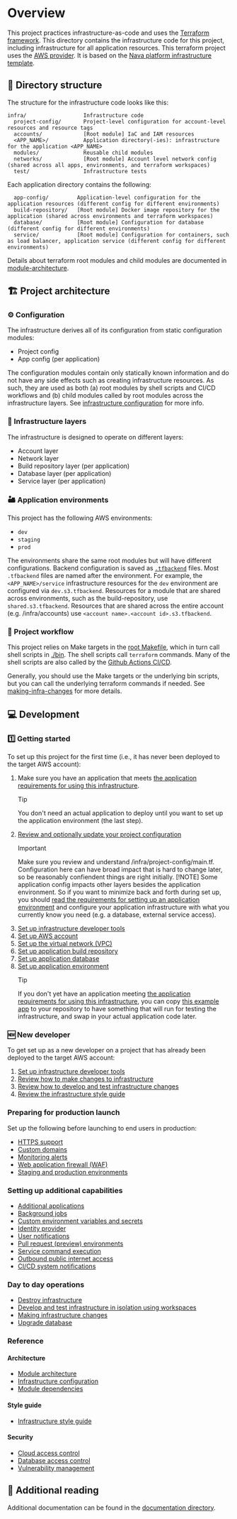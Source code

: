 # Overview

This project practices infrastructure-as-code and uses the [Terraform framework](https://www.terraform.io). This directory contains the infrastructure code for this project, including infrastructure for all application resources. This terraform project uses the [AWS provider](https://registry.terraform.io/providers/hashicorp/aws/latest/docs). It is based on the [Nava platform infrastructure template](https://github.com/navapbc/template-infra).

## 📂 Directory structure

The structure for the infrastructure code looks like this:

```text
infra/                  Infrastructure code
  project-config/       Project-level configuration for account-level resources and resource tags
  accounts/             [Root module] IaC and IAM resources
  <APP_NAME>/           Application directory(-ies): infrastructure for the application <APP_NAME>
  modules/              Reusable child modules
  networks/             [Root module] Account level network config (shared across all apps, environments, and terraform workspaces)
  test/                 Infrastructure tests
```

Each application directory contains the following:

```text
  app-config/         Application-level configuration for the application resources (different config for different environments)
  build-repository/   [Root module] Docker image repository for the application (shared across environments and terraform workspaces)
  database/           [Root module] Configuration for database (different config for different environments)
  service/            [Root module] Configuration for containers, such as load balancer, application service (different config for different environments)
```

Details about terraform root modules and child modules are documented in [module-architecture](/docs/infra/module-architecture.md).

## 🏗️ Project architecture

### ⚙️ Configuration

The infrastructure derives all of its configuration from static configuration modules:

- Project config
- App config (per application)

The configuration modules contain only statically known information and do not have any side effects such as creating infrastructure resources. As such, they are used as both (a) root modules by shell scripts and CI/CD workflows and (b) child modules called by root modules across the infrastructure layers. See [infrastructure configuration](/docs/infra/infrastructure-configuration.md) for more info.

### 🧅 Infrastructure layers

The infrastructure is designed to operate on different layers:

- Account layer
- Network layer
- Build repository layer (per application)
- Database layer (per application)
- Service layer (per application)

### 🏜️ Application environments

This project has the following AWS environments:

- `dev`
- `staging`
- `prod`

The environments share the same root modules but will have different configurations. Backend configuration is saved as [`.tfbackend`](https://developer.hashicorp.com/terraform/language/backend#file) files. Most `.tfbackend` files are named after the environment. For example, the `<APP_NAME>/service` infrastructure resources for the `dev` environment are configured via `dev.s3.tfbackend`. Resources for a module that are shared across environments, such as the build-repository, use `shared.s3.tfbackend`. Resources that are shared across the entire account (e.g. /infra/accounts) use `<account name>.<account id>.s3.tfbackend`.

### 🔀 Project workflow

This project relies on Make targets in the [root Makefile](/Makefile), which in turn call shell scripts in [./bin](/bin). The shell scripts call `terraform` commands. Many of the shell scripts are also called by the [Github Actions CI/CD](/.github/workflows).

Generally, you should use the Make targets or the underlying bin scripts, but you can call the underlying terraform commands if needed. See [making-infra-changes](/docs/infra/making-infra-changes.md) for more details.

## 💻 Development

### 1️⃣ Getting started

To set up this project for the first time (i.e., it has never been deployed to the target AWS account):

1. Make sure you have an application that meets [the application requirements for using this infrastructure](https://github.com/navapbc/template-infra/blob/main/template-only-docs/application-requirements.md).
   > [!TIP]
   > You don't need an actual application to deploy until you want to set up the application environment (the last step).
2. [Review and optionally update your project configuration](/infra/project-config/main.tf) <!-- markdown-link-check-disable-line -->
   > [!IMPORTANT]
   > Make sure you review and understand /infra/project-config/main.tf. Configuration here can have broad impact that is hard to change later, so be reasonably confiendent things are right initially.
   > [!NOTE]
   > Some application config impacts other layers besides the application environment. So if you want to minimize back and forth during set up, you should [read the requirements for setting up an application environment](/docs/infra/set-up-app-env.md#requirements) and configure your application infrastructure with what you currently know you need (e.g. a database, external service access).
3. [Set up infrastructure developer tools](/docs/infra/set-up-infrastructure-tools.md)
4. [Set up AWS account](/docs/infra/set-up-aws-account.md)
5. [Set up the virtual network (VPC)](/docs/infra/set-up-network.md)
6. [Set up application build repository](/docs/infra/set-up-app-build-repository.md)
7. [Set up application database](/docs/infra/set-up-database.md)
8. [Set up application environment](/docs/infra/set-up-app-env.md)
   > [!TIP]
   > If you don't yet have an application meeting [the application requirements for using this infrastructure](https://github.com/navapbc/template-infra/blob/main/template-only-docs/application-requirements.md), you can copy [this example app](https://github.com/navapbc/template-infra/tree/main/template-only-app) to your repository to have something that will run for testing the infrastructure, and swap in your actual application code later.

### 🆕 New developer

To get set up as a new developer on a project that has already been deployed to the target AWS account:

1. [Set up infrastructure developer tools](/docs/infra/set-up-infrastructure-tools.md)
2. [Review how to make changes to infrastructure](/docs/infra/making-infra-changes.md)
3. [Review how to develop and test infrastructure changes](/docs/infra/develop-and-test-infrastructure-in-isolation-using-workspaces.md)
4. [Review the infrastructure style guide](/docs/infra/style-guide.md)

### Preparing for production launch

Set up the following before launching to end users in production:

- [HTTPS support](/docs/infra/https-support.md)
- [Custom domains](/docs/infra/custom-domains.md)
- [Monitoring alerts](/docs/infra/monitoring-alerts.md)
- [Web application firewall (WAF)](/docs/infra/web-application-firewall.md)
- [Staging and production environments](../docs/infra/staging-and-production-environments.md)

### Setting up additional capabilities

- [Additional applications](../docs/infra/add-application.md)
- [Background jobs](../docs/infra/background-jobs.md)
- [Custom environment variables and secrets](../docs/infra/environment-variables-and-secrets.md)
- [Identity provider](../docs/infra/identity-provider.md)
- [User notifications](../docs/infra/notifications.md)
- [Pull request (preview) environments](../docs/infra/pull-request-environments.md)
- [Service command execution](../docs/infra/service-command-execution.md)
- [Outbound public internet access](../docs/infra/set-up-public-internet-access.md)
- [CI/CD system notifications](../docs/infra/system-notifications.md)

### Day to day operations

- [Destroy infrastructure](../docs/infra/destroy-infrastructure.md)
- [Develop and test infrastructure in isolation using workspaces](../docs/infra/develop-and-test-infrastructure-in-isolation-using-workspaces.md)
- [Making infrastructure changes](../docs/infra/making-infra-changes.md)
- [Upgrade database](../docs/infra/upgrade-database.md)

### Reference

#### Architecture

- [Module architecture](../docs/infra/module-architecture.md)
- [Infrastructure configuration](../docs/infra/infrastructure-configuration.md)
- [Module dependencies](../docs/infra/module-dependencies.md)

#### Style guide

- [Infrastructure style guide](../docs/infra/style-guide.md)

#### Security

- [Cloud access control](../docs/infra/cloud-access-control.md)
- [Database access control](../docs/infra/database-access-control.md)
- [Vulnerability management](../docs/infra/vulnerability-management.md)

## 📇 Additional reading

Additional documentation can be found in the [documentation directory](/docs/infra).
